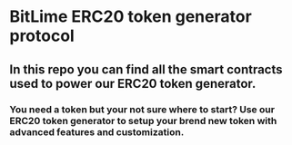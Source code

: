 # BitLime ERC20 token generator protocol
## In this repo you can find all the smart contracts used to power our ERC20 token generator.
### You need a token but your not sure where to start? Use our ERC20 token generator to setup your brend new token with advanced features and customization.

 
